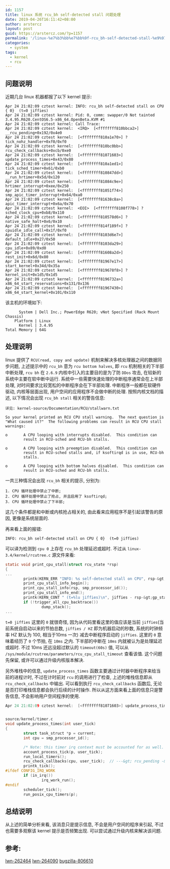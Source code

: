 ```yaml
---
id: 1157
title: linux 系统 rcu_bh self-detected stall 问题处理
date: 2019-04-26T16:11:42+08:00
author: arstercz
layout: post
guid: https://arstercz.com/?p=1157
permalink: '/linux-%e7%b3%bb%e7%bb%9f-rcu_bh-self-detected-stall-%e9%97%ae%e9%a2%98%e5%a4%84%e7%90%86/'
categories:
  - system
tags:
  - kernel
  - rcu
---
```

<h2>问题说明</h2>

近期几台 linux 机器都报了以下 kernel 提示:

```
Apr 24 21:02:09 cztest kernel: INFO: rcu_bh self-detected stall on CPU { 0}  (t=0 jiffies) 
Apr 24 21:02:09 cztest kernel: Pid: 0, comm: swapper/0 Not tainted 3.4.95.R620.CentOS6.5-x86_64.OpenBeta.KVM #1 
Apr 24 21:02:09 cztest kernel: Call Trace: 
Apr 24 21:02:09 cztest kernel:  <IRQ>  [<ffffffff810bbca2>] __rcu_pending+0x192/0x4e0 
Apr 24 21:02:09 cztest kernel:  [<ffffffff810a1e70>] ? tick_nohz_handler+0xf0/0xf0 
Apr 24 21:02:09 cztest kernel:  [<ffffffff810bc0bb>] rcu_check_callbacks+0xcb/0xe0 
Apr 24 21:02:09 cztest kernel:  [<ffffffff81071603>] update_process_times+0x43/0x80 
Apr 24 21:02:09 cztest kernel:  [<ffffffff810a1ed1>] tick_sched_timer+0x61/0xb0 
Apr 24 21:02:09 cztest kernel:  [<ffffffff810847dd>] __run_hrtimer+0x5d/0x120 
Apr 24 21:02:09 cztest kernel:  [<ffffffff81084c9e>] hrtimer_interrupt+0xee/0x250 
Apr 24 21:02:09 cztest kernel:  [<ffffffff81051f74>] smp_apic_timer_interrupt+0x64/0xa0 
Apr 24 21:02:09 cztest kernel:  [<ffffffff81638c8a>] apic_timer_interrupt+0x6a/0x70 
Apr 24 21:02:09 cztest kernel:  <EOI>  [<ffffffff8108f778>] ? sched_clock_cpu+0xb8/0x110 
Apr 24 21:02:09 cztest kernel:  [<ffffffff810578d6>] ? native_safe_halt+0x6/0x10 
Apr 24 21:02:09 cztest kernel:  [<ffffffff814f189f>] ? cpuidle_idle_call+0x1f/0xf0 
Apr 24 21:02:09 cztest kernel:  [<ffffffff8103d6e7>] default_idle+0x27/0x50 
Apr 24 21:02:09 cztest kernel:  [<ffffffff8103da29>] cpu_idle+0x89/0xd0 
Apr 24 21:02:09 cztest kernel:  [<ffffffff81608a2d>] rest_init+0x6d/0x80 
Apr 24 21:02:09 cztest kernel:  [<ffffffff81967e17>] start_kernel+0x34d/0x35a 
Apr 24 21:02:09 cztest kernel:  [<ffffffff819678f8>] ? kernel_init+0x1d5/0x1d5 
Apr 24 21:02:09 cztest kernel:  [<ffffffff8196732a>] x86_64_start_reservations+0x131/0x136 
Apr 24 21:02:09 cztest kernel:  [<ffffffff81967430>] x86_64_start_kernel+0x101/0x110
```

该主机的环境如下:

```
      System | Dell Inc.; PowerEdge R620; vNot Specified (Rack Mount Chassis)
    Platform | Linux
      Kernel | 3.4.95
Total Memory | 64G
```

<h2>处理说明</h2>

linux 提供了 `RCU(read, copy and update)` 机制来解决多核处理器之间的数据同步问题, 上述提示中的 `rcu_bh` 意为 `rcu bottom halves`, 即 `rcu` 机制相关的下半部中断处理, `rcu bh` 在 `2.6.9` 内核中引入的主要目的是为了防 `DDos` 攻击, 在较新的系统中主要在软中断中运行. 系统中一些需要快速处理的中断程序通常会在上半部处理, 对时间要求比较宽松的中断程序会在下半部处理. 中断程序一般都在软硬件驱动, 内核等层面出现, 用户空间的应用程序不会做中断的处理. 按照内核文档的描述, 以下情况会出现 `rcu_bh stall` 相关的警告信息:

```
详见: kernel-source/Documentation/RCU/stallwarn.txt

So your kernel printed an RCU CPU stall warning.  The next question is
"What caused it?"  The following problems can result in RCU CPU stall
warnings:

o       A CPU looping with interrupts disabled.  This condition can
        result in RCU-sched and RCU-bh stalls.

o       A CPU looping with preemption disabled.  This condition can
        result in RCU-sched stalls and, if ksoftirqd is in use, RCU-bh
        stalls.

o       A CPU looping with bottom halves disabled.  This condition can
        result in RCU-sched and RCU-bh stalls.
```

一共三种情况会出现 `rcu_bh` 相关的提示, 分别为:

```
1. CPU 循环处理中禁止了中断;
2. CPU 循环处理中禁止了抢占, 并且启用了 ksoftirqd;
3. CPU 循环处理中禁止了下半部;
```

这几个条件都是和中断或内核抢占相关的, 由此看来应用程序不是引起该警告的原因, 更像是系统层面的.

再来看上面的报错:

```
INFO: rcu_bh self-detected stall on CPU { 0}  (t=0 jiffies)
```

可以译为检测到 `cpu 0` 上存在 `rcu_bh` 处理延迟或超时. 不过从 `linux-3.4/kernel/rcutree.c` 源文件来看:

```c
static void print_cpu_stall(struct rcu_state *rsp)
{
...
        printk(KERN_ERR "INFO: %s self-detected stall on CPU", rsp-&gt;name);
        print_cpu_stall_info_begin();
        print_cpu_stall_info(rsp, smp_processor_id());
        print_cpu_stall_info_end();
        printk(KERN_CONT " (t=%lu jiffies)\n", jiffies - rsp-&gt;gp_start);
        if (!trigger_all_cpu_backtrace())
                dump_stack();
...
```

`t=0 jiffies` 这里的 `0` 就很奇怪, 因为从代码里看这里的值应该是当前 `jiffies`(当前系统自启动以来的节拍总数, `jiffies / HZ` 即为机器启动的秒数, 系统的时钟频率 HZ 默认为 100, 相当于10ms 一次) 减去中断程序启动的 `jiffies`. 这里的 `0` 意味着经历了 `0` 个节拍, 在 `10ms` 之内. 下半部的中断在 `10ms` 内就被认为是处理延迟或超时. 不过 10ms 还远没超过默认的 `timeout(60s)` 值, 可以从 `/sys/module/rcutree/parameters/rcu_cpu_stall_timeout` 查看该值. 这个问题先保留, 或许可以通过升级内核版本解决.

另外堆栈中的信息, `update_process_times` 函数主要通过计时器中断程序来给当前的进程计时, 不过在计时前对 `rcu` 的调用进行了检查, 上述的堆栈信息即从 `rcu_check_callbacks` 中输出. 可以看到执行 `rcu_check_callbacks` 函数后, 无论是否打印堆栈信息都会执行后续的计时操作. 所以从这方面来看上面的信息只是警告信息, 不会影响用户空间程序的使用.

```c
Apr 24 21:02:09 cztest kernel:  [<ffffffff81071603>] update_process_times+0x43/0x80


source/kernel/timer.c
void update_process_times(int user_tick)
{
        struct task_struct *p = current;
        int cpu = smp_processor_id();

        /* Note: this timer irq context must be accounted for as well. */
        account_process_tick(p, user_tick);
        run_local_timers();
        rcu_check_callbacks(cpu, user_tick);  // ---&gt; rcu_pending -&gt; __rcu_pending -&gt; print_cpu_stall
        printk_tick();
#ifdef CONFIG_IRQ_WORK
        if (in_irq())
                irq_work_run();
#endif
        scheduler_tick();
        run_posix_cpu_timers(p);
```

<h2>总结说明</h2>

从上述的简单分析来看, 该消息只是提示信息, 不会是用户空间的程序来引起, 不过也需要多观察该 kernel 提示是否频繁出现. 可以尝试通过升级内核来解决该问题.

<h2>参考:</h2>

<a href="http://lwn.net/Articles/262464/">lwn-262464</a>
<a href="https://lwn.net/Articles/264090/">lwn-264090</a>
<a href="https://bugzilla.redhat.com/show_bug.cgi?id=806610">bugzilla-806610</a>
